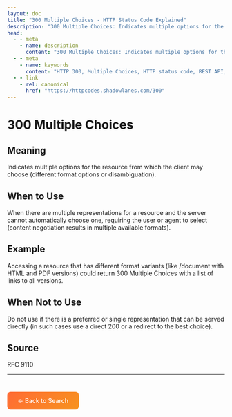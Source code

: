 ```yaml
---
layout: doc
title: "300 Multiple Choices - HTTP Status Code Explained"
description: "300 Multiple Choices: Indicates multiple options for the resource from which the client may choose (different format options or disambiguation)."
head:
  - - meta
    - name: description
      content: "300 Multiple Choices: Indicates multiple options for the resource from which the client may choose (different format options or disambiguation)."
  - - meta
    - name: keywords
      content: "HTTP 300, Multiple Choices, HTTP status code, REST API, web development"
  - - link
    - rel: canonical
      href: "https://httpcodes.shadowlanes.com/300"
---
```


# 300 Multiple Choices

## Meaning

Indicates multiple options for the resource from which the client may choose (different format options or disambiguation).

## When to Use

When there are multiple representations for a resource and the server cannot automatically choose one, requiring the user or agent to select (content negotiation results in multiple available formats).

## Example

Accessing a resource that has different format variants (like /document with HTML and PDF versions) could return 300 Multiple Choices with a list of links to all versions.

## When Not to Use

Do not use if there is a preferred or single representation that can be served directly (in such cases use a direct 200 or a redirect to the best choice).

## Source

RFC 9110

---

<div style="margin-top: 40px;">
  <a href="/" style="display: inline-block; padding: 12px 24px; background: linear-gradient(135deg, #ff6b35, #f7931e); color: white; text-decoration: none; border-radius: 8px; font-weight: 500;">← Back to Search</a>
</div>
